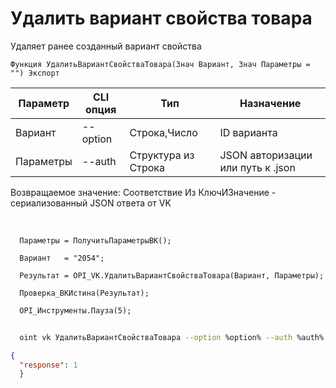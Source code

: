 ﻿---
sidebar_position: 7
---

# Удалить вариант свойства товара
 Удаляет ранее созданный вариант свойства



`Функция УдалитьВариантСвойстваТовара(Знач Вариант, Знач Параметры = "") Экспорт`

  | Параметр | CLI опция | Тип | Назначение |
  |-|-|-|-|
  | Вариант | --option | Строка,Число | ID варианта |
  | Параметры | --auth | Структура из Строка | JSON авторизации или путь к .json |

  
  Возвращаемое значение:   Соответствие Из КлючИЗначение - сериализованный JSON ответа от VK

<br/>




```bsl title="Пример кода"
  Параметры = ПолучитьПараметрыВК();
  
  Вариант   = "2054";
  
  Результат = OPI_VK.УдалитьВариантСвойстваТовара(Вариант, Параметры);
  
  Проверка_ВКИстина(Результат);
  
  OPI_Инструменты.Пауза(5);
```



```sh title="Пример команды CLI"
    
  oint vk УдалитьВариантСвойстваТовара --option %option% --auth %auth%

```

```json title="Результат"
{
  "response": 1
  }
```
